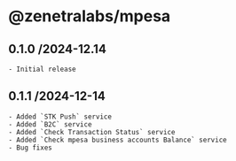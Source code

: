 # @zenetralabs/mpesa

## 0.1.0 /2024-12.14

    - Initial release

## 0.1.1 /2024-12-14

    - Added `STK Push` service
    - Added `B2C` service
    - Added `Check Transaction Status` service
    - Added `Check mpesa business accounts Balance` service
    - Bug fixes
